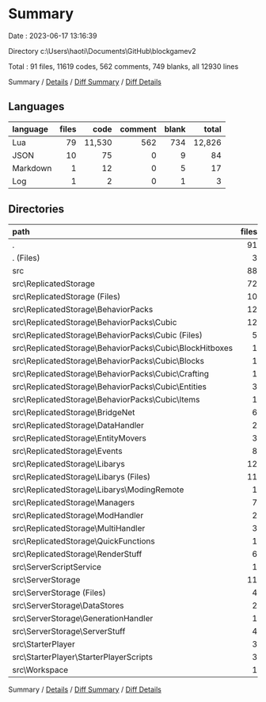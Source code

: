 # Summary

Date : 2023-06-17 13:16:39

Directory c:\\Users\\haoti\\Documents\\GitHub\\blockgamev2

Total : 91 files,  11619 codes, 562 comments, 749 blanks, all 12930 lines

Summary / [Details](details.md) / [Diff Summary](diff.md) / [Diff Details](diff-details.md)

## Languages
| language | files | code | comment | blank | total |
| :--- | ---: | ---: | ---: | ---: | ---: |
| Lua | 79 | 11,530 | 562 | 734 | 12,826 |
| JSON | 10 | 75 | 0 | 9 | 84 |
| Markdown | 1 | 12 | 0 | 5 | 17 |
| Log | 1 | 2 | 0 | 1 | 3 |

## Directories
| path | files | code | comment | blank | total |
| :--- | ---: | ---: | ---: | ---: | ---: |
| . | 91 | 11,619 | 562 | 749 | 12,930 |
| . (Files) | 3 | 62 | 0 | 6 | 68 |
| src | 88 | 11,557 | 562 | 743 | 12,862 |
| src\\ReplicatedStorage | 72 | 8,808 | 387 | 619 | 9,814 |
| src\\ReplicatedStorage (Files) | 10 | 2,476 | 115 | 36 | 2,627 |
| src\\ReplicatedStorage\\BehaviorPacks | 12 | 599 | 13 | 39 | 651 |
| src\\ReplicatedStorage\\BehaviorPacks\\Cubic | 12 | 599 | 13 | 39 | 651 |
| src\\ReplicatedStorage\\BehaviorPacks\\Cubic (Files) | 5 | 303 | 4 | 8 | 315 |
| src\\ReplicatedStorage\\BehaviorPacks\\Cubic\\BlockHitboxes | 1 | 21 | 0 | 0 | 21 |
| src\\ReplicatedStorage\\BehaviorPacks\\Cubic\\Blocks | 1 | 85 | 0 | 13 | 98 |
| src\\ReplicatedStorage\\BehaviorPacks\\Cubic\\Crafting | 1 | 34 | 0 | 4 | 38 |
| src\\ReplicatedStorage\\BehaviorPacks\\Cubic\\Entities | 3 | 106 | 8 | 11 | 125 |
| src\\ReplicatedStorage\\BehaviorPacks\\Cubic\\Items | 1 | 50 | 1 | 3 | 54 |
| src\\ReplicatedStorage\\BridgeNet | 6 | 1,307 | 49 | 301 | 1,657 |
| src\\ReplicatedStorage\\DataHandler | 2 | 139 | 5 | 4 | 148 |
| src\\ReplicatedStorage\\EntityMovers | 3 | 143 | 9 | 1 | 153 |
| src\\ReplicatedStorage\\Events | 8 | 24 | 0 | 8 | 32 |
| src\\ReplicatedStorage\\Libarys | 12 | 995 | 64 | 145 | 1,204 |
| src\\ReplicatedStorage\\Libarys (Files) | 11 | 939 | 64 | 144 | 1,147 |
| src\\ReplicatedStorage\\Libarys\\ModingRemote | 1 | 56 | 0 | 1 | 57 |
| src\\ReplicatedStorage\\Managers | 7 | 843 | 13 | 15 | 871 |
| src\\ReplicatedStorage\\ModHandler | 2 | 203 | 8 | 28 | 239 |
| src\\ReplicatedStorage\\MultiHandler | 3 | 389 | 16 | 9 | 414 |
| src\\ReplicatedStorage\\QuickFunctions | 1 | 440 | 15 | 4 | 459 |
| src\\ReplicatedStorage\\RenderStuff | 6 | 1,250 | 80 | 29 | 1,359 |
| src\\ServerScriptService | 1 | 170 | 13 | 9 | 192 |
| src\\ServerStorage | 11 | 1,488 | 135 | 43 | 1,666 |
| src\\ServerStorage (Files) | 4 | 551 | 27 | 18 | 596 |
| src\\ServerStorage\\DataStores | 2 | 90 | 1 | 1 | 92 |
| src\\ServerStorage\\GenerationHandler | 1 | 158 | 16 | 7 | 181 |
| src\\ServerStorage\\ServerStuff | 4 | 689 | 91 | 17 | 797 |
| src\\StarterPlayer | 3 | 838 | 24 | 14 | 876 |
| src\\StarterPlayer\\StarterPlayerScripts | 3 | 838 | 24 | 14 | 876 |
| src\\Workspace | 1 | 253 | 3 | 58 | 314 |

Summary / [Details](details.md) / [Diff Summary](diff.md) / [Diff Details](diff-details.md)